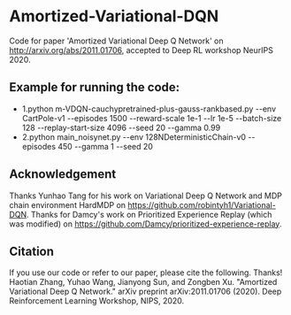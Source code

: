 # Amortized-Variational-DQN
Code for paper 'Amortized Variational Deep Q Network' on http://arxiv.org/abs/2011.01706, accepted to Deep RL workshop NeurIPS 2020.

## Example for running the code:
  * 1.python m-VDQN-cauchypretrained-plus-gauss-rankbased.py --env CartPole-v1 --episodes 1500 --reward-scale 1e-1 --lr 1e-5 --batch-size 128 --replay-start-size 4096 --seed 20 --gamma 0.99
  * 2.python main_noisynet.py --env 128NDeterministicChain-v0 --episodes 450 --gamma 1 --seed 20

## Acknowledgement
Thanks Yunhao Tang for his work on Variational Deep Q Network and MDP chain environment HardMDP on https://github.com/robintyh1/Variational-DQN. Thanks for Damcy's work on Prioritized Experience Replay (which was modified) on https://github.com/Damcy/prioritized-experience-replay.

## Citation
If you use our code or refer to our paper, please cite the following. Thanks!
Haotian Zhang, Yuhao Wang, Jianyong Sun, and Zongben Xu. "Amortized Variational Deep Q Network." arXiv preprint arXiv:2011.01706 (2020). Deep Reinforcement Learning Workshop, NIPS, 2020.
